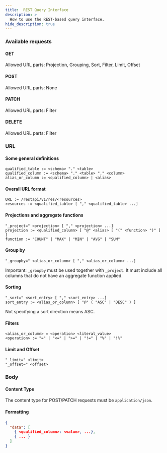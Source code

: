 ```yaml
---
title:  REST Query Interface
description: >
  How to use the REST-based query interface.
hide_description: true
---
```


### Available requests

#### GET

Allowed URL parts: Projection, Grouping, Sort, Filter, Limit, Offset

#### POST

Allowed URL parts: None

#### PATCH

Allowed URL parts: Filter

#### DELETE

Allowed URL parts: Filter

### URL

#### Some general definitions
```
qualified_table := <schema> "." <table>
qualified_column := <schema> "." <table> "." <column>
alias_or_column := <qualified_column> | <alias>
```

#### Overall URL format
```
URL := /restapi/v1/res/<resources>
resources := <qualified_table> [ "," <qualified_table> ...]
```

#### Projections and aggregate functions
```
"_project=" <projection> [ "," <projection> ...]
projection := <qualified_column> [ "@" <alias> [ "(" <function> ")" ] ]
function := "COUNT" | "MAX" | "MIN" | "AVG" | "SUM"
```

#### Group by
```
"_groupby=" <alias_or_column> [ "," <alias_or_column> ...]
```
Important: `_groupby` must be used together with `_project`. It must include all columns that do not have an aggregate function applied.

#### Sorting
```
"_sort=" <sort_entry> [ "," <sort_entry> ...]
sort_entry := <alias_or_column> [ "@" ( "ASC" | "DESC" ) ]
```
Not specifying a sort direction means ASC.

#### Filters
```
<alias_or_column> = <operation> <literal_value>
<operation> := "=" | "<=" | ">=" | "!=" | "%" | "!%"
```

#### Limit and Offset
```
"_limit=" <limit>
"_offset=" <offset>
```

### Body

#### Content Type
The content type for POST/PATCH requests must be `application/json`.

#### Formatting

```json
{
  "data": [
    { <qualified_column>: <value>, ...},
    { ... }
  ]
}
```
